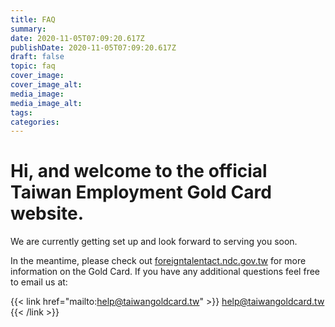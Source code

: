 ```yaml
---
title: FAQ
summary:
date: 2020-11-05T07:09:20.617Z
publishDate: 2020-11-05T07:09:20.617Z
draft: false
topic: faq
cover_image:
cover_image_alt:
media_image:
media_image_alt:
tags:
categories:
---
```


# Hi, and welcome to the official Taiwan Employment Gold Card website.

We are currently getting set up and look forward to serving you soon.

In the meantime, please check out [foreigntalentact.ndc.gov.tw](https://foreigntalentact.ndc.gov.tw/) for more information on the Gold Card. If you have any additional questions feel free to email us at:

{{< link href="mailto:help@taiwangoldcard.tw" >}}
help@taiwangoldcard.tw
{{< /link >}}
